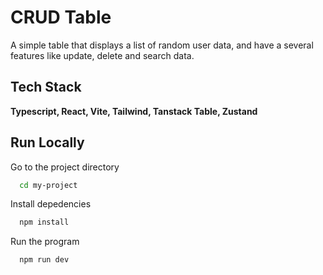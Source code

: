 # CRUD Table

A simple table that displays a list of random user data, and have a several features like update, delete and search data.

## Tech Stack

**Typescript, React, Vite, Tailwind, Tanstack Table, Zustand**

## Run Locally

Go to the project directory

```bash
  cd my-project
```

Install depedencies

```bash
  npm install
```

Run the program

```bash
  npm run dev
```

